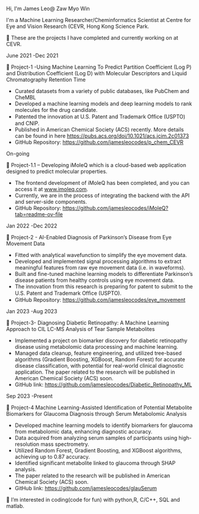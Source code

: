 Hi, I'm James Leo@ Zaw Myo Win



I'm a Machine Learning Researcher/Cheminformatics Scientist at Centre for Eye and Vision Research (CEVR, Hong Kong Science Park.

👋 These are the projects I have completed and currently working on at CEVR. 
  
June 2021 -Dec 2021

	Project-1 -Using Machine Learning To Predict Partition Coefficient (Log P) and Distribution Coefficient (Log D) with Molecular Descriptors and Liquid Chromatography Retention Time
-	Curated datasets from a variety of public databases, like PubChem and CheMBL 
-	Developed a machine learning models and deep learning models to rank molecules for the drug candidate. 
-	Patented the innovation at U.S. Patent and Trademark Ofﬁce (USPTO) and CNIP. 
-	Published in American Chemical Society (ACS) recently. More details can be found in here https://pubs.acs.org/doi/10.1021/acs.jcim.2c01373
-	GitHub Repository: https://github.com/jamesleocodes/p_chem_CEVR



On-going

	Project-1.1 – Developing iMoleQ which is a cloud-based web application designed to predict molecular properties. 
-	The frontend development of iMoleQ has been completed, and you can access it at www.imoleq.com.
-	Currently, we are in the process of integrating the backend with the API and server-side components.
-	GitHub Repository: https://github.com/jamesleocodes/iMoleQ?tab=readme-ov-file
  

Jan 2022 -Dec 2022

	Project-2 - AI-Enabled Diagnosis of Parkinson’s Disease from Eye Movement Data
-	Fitted with analytical wavefunction to simplify the eye movement data.
-	Developed and implemented signal processing algorithms to extract meaningful features from raw eye movement data (i.e. in waveforms).
-	Built and fine-tuned machine learning models to differentiate Parkinson’s disease patients from healthy controls using eye movement data.
-	The innovation from this research is preparing for patent to submit to the U.S. Patent and Trademark Ofﬁce (USPTO).
-	GitHub Repository: https://github.com/jamesleocodes/eye_movement
  

Jan 2023 -Aug 2023

	Project-3- Diagnosing Diabetic Retinopathy: A Machine Learning Approach to CIL LC-MS Analysis of Tear Sample Metabolites 
-	Implemented a project on biomarker discovery for diabetic retinopathy disease using metabolomic data processing and machine learning. 
-	Managed data cleanup, feature engineering, and utilized tree-based algorithms (Gradient Boosting, XGBoost, Random Forest) for accurate disease classification, with potential for real-world clinical diagnostic application. The paper related to the research will be published in American Chemical Society (ACS) soon.
-	GitHub link: https://github.com/jamesleocodes/Diabetic_Retinopathy_ML
  

Sep 2023 -Present

	Project-4
Machine Learning-Assisted Identification of Potential Metabolite Biomarkers for Glaucoma Diagnosis through Serum Metabolomic Analysis
-	Developed machine learning models to identify biomarkers for glaucoma from metabolomic data, enhancing diagnostic accuracy.  
-	Data acquired from analyzing serum samples of participants using high-resolution mass spectrometry.  
-	 Utilized Random Forest, Gradient Boosting, and XGBoost algorithms, achieving up to 0.87 accuracy.  
-	 Identified significant metabolite linked to glaucoma through SHAP analysis.
-	The paper related to the research will be published in American Chemical Society (ACS) soon.
-	GitHub link: https://github.com/jamesleocodes/glauSerum


👀 I’m interested in coding(code for fun) with python,R, C/C++, SQL and matlab.



<!---
jamesleocodes/jamesleocodes is a ✨ special ✨ repository because its `README.md` (this file) appears on your GitHub profile.
You can click the Preview link to take a look at your changes.
--->
